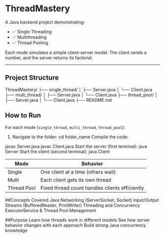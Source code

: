 # ThreadMastery

A Java backend project demonstrating:

- ✅ Single Threading  
- ✅ Multithreading  
- ✅ Thread Pooling  

Each mode simulates a simple client-server model. The client sends a number, and the server returns its factorial.

---

## Project Structure

ThreadMastery/
├── single_thread/
│ ├── Server.java
│ └── Client.java
├── multi_thread/
│ ├── Server.java
│ └── Client.java
├── thread_pool/
│ ├── Server.java
│ └── Client.java
├── README.md

## How to Run

For each mode (`single_thread`, `multi_thread`, `thread_pool`):

1. Navigate to the folder:
cd folder_name
Compile the code:

javac Server.java
javac Client.java
Start the server (first terminal):
java Server
Start the client (second terminal):
java Client


| Mode        | Behavior                                       |
| ----------- | ---------------------------------------------- |
| Single      | One client at a time (others wait)             |
| Multi       | Each client gets its own thread                |
| Thread Pool | Fixed thread count handles clients efficiently |


##Concepts Covered
Java Networking (ServerSocket, Socket)
Input/Output Streams (BufferedReader, PrintWriter)
Threading and Concurrency
ExecutorService & Thread Pool Management

##Purpose
Learn how threads work in different models
See how server behavior changes with each approach
Build strong Java concurrency knowledge